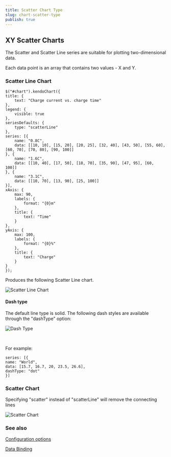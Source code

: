 ```yaml
---
title: Scatter Chart Type
slug: chart-scatter-type
publish: true
---
```


## XY Scatter Charts

The Scatter and Scatter Line series are suitable for plotting two-dimensional data.

Each data point is an array that contains two values - X and Y.

### Scatter Line Chart 
 
    $("#chart").kendoChart({
    title: {
        text: "Charge current vs. charge time"
    },
    legend: {
        visible: true
    },
    seriesDefaults: {
        type: "scatterLine"
    },
    series: [{
        name: "0.8C",
        data: [[10, 10], [15, 20], [20, 25], [32, 40], [43, 50], [55, 60], [60, 70], [70, 80], [90, 100]]
    }, {
        name: "1.6C",
        data: [[10, 40], [17, 50], [18, 70], [35, 90], [47, 95], [60, 100]]
    }, {
        name: "3.1C",
        data: [[10, 70], [13, 90], [25, 100]]
    }],
    xAxis: {
        max: 90,
        labels: {
            format: "{0}m"
        },
        title: {
            text: "Time"
        }
    },
    yAxis: {
        max: 100,
        labels: {
            format: "{0}%"
        },
        title: {
            text: "Charge"
        }
    }
    });
     

Produces the following Scatter Line chart.

 ![Scatter Line Chart](/Libraries/Documentation/chart-scatter-line.sflb.ashx) 

#### Dash type

The default line type is solid. The following dash styles are available through the "dashType" option: 

![Dash Type](/Libraries/Documentation/chart-dash-type_1.sflb.ashx)

&nbsp;

For example:
 
    series: [{
    name: "World",
    data: [15.7, 16.7, 20, 23.5, 26.6],
    dashType: "dot"
    }]
     

### Scatter Chart 

Specifying "scatter" instead of "scatterLine" will remove the connecting lines

![Scatter Chart](/Libraries/Documentation/chart-scatter.sflb.ashx) 

### See also

[Configuration options
](/documentation/dataviz/chart/configuration.aspx) 

[Data Binding](/documentation/dataviz/chart/data-binding.aspx)